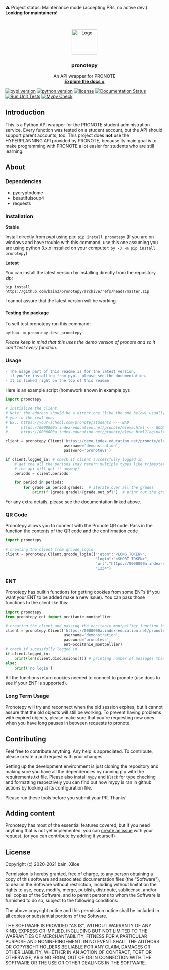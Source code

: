 <p>⚠️ Project status: Maintenance mode (accepting PRs, no active dev.). <b>Looking for maintainers!</b></p>

<br />
<p align="center">
  <a href="https://github.com/bain3/pronotepy">
    <img src="https://pronotepy.readthedocs.io/en/latest/_images/icon.png" alt="Logo" width="80" height="80">
  </a>

  <h3 align="center">pronotepy</h3>

  <p align="center">
    An API wrapper for PRONOTE
    <br />
    <a href="https://pronotepy.readthedocs.io/en/stable"><strong>Explore the docs »</strong></a>
  </p>
</p>

[![pypi version](https://img.shields.io/pypi/v/pronotepy.svg)](https://pypi.org/project/pronotepy/)
[![python version](https://img.shields.io/pypi/pyversions/pronotepy.svg)](https://pypi.org/project/pronotepy/)
[![license](https://img.shields.io/pypi/l/pronotepy.svg)](https://pypi.org/project/pronotepy/)
[![Documentation Status](https://readthedocs.org/projects/pronotepy/badge/?version=latest)](https://pronotepy.readthedocs.io/en/latest/?badge=latest)
[![Run Unit Tests](https://github.com/bain3/pronotepy/actions/workflows/rununittests.yml/badge.svg)](https://github.com/bain3/pronotepy/actions/workflows/rununittests.yml)
[![Mypy Check](https://github.com/bain3/pronotepy/actions/workflows/mypy.yml/badge.svg)](https://github.com/bain3/pronotepy/actions/workflows/mypy.yml)

## Introduction

This is a Python API wrapper for the PRONOTE student administration service. Every function was tested on a student account, but the API should support parent accounts, too. This project does **not** use the HYPERPLANNING API provided by PRONOTE, because its main goal is to make programming with PRONOTE a lot easier for students who are still learning.

## About

### Dependencies

 - pycryptodome
 - beautifulsoup4
 - requests

### Installation
**Stable**

Install directly from pypi using pip: `pip install pronotepy` (If you are on windows and have trouble with this command, use this one assuming you are using python 3.x.x installed on your computer: `py -3 -m pip install pronotepy`)

**Latest**

You can install the latest version by installing directly from the repository zip:

`pip install https://github.com/bain3/pronotepy/archive/refs/heads/master.zip`

I cannot assure that the latest version will be working.

#### Testing the package
To self test pronotepy run this command:

`python -m pronotepy.test_pronotepy`

*Please keep in mind that this uses the demo version of pronote
and so it can't test every function.*
### Usage

```diff
- The usage part of this readme is for the latest version,
- if you're installing from pypi, please see the documentation.
- It is linked right on the top of this readme.
```

Here is an example script (homework shown in example.py):
```python
import pronotepy

# initialise the client
# Note: the address should be a direct one (like the one below) usually the address shown by your school just redirects
# you to the real one.
# Ex.: https://your-school.com/pronote/students <-- BAD
#      https://0000000a.index-education.net/pronote/eleve.html <-- GOOD
#      https://0000000a.index-education.net/pronote/eleve.html?login=true <-- ONLY IF YOU HAVE AN ENT AND YOU KNOW YOUR IDS, ELSE REFER TO ENT PART OF README

client = pronotepy.Client('https://demo.index-education.net/pronote/eleve.html',
                          username='demonstration',
                          password='pronotevs')

if client.logged_in: # check if client successfully logged in
    # get the all the periods (may return multiple types like trimesters and semesters but it doesn't really matter
    # the api will get it anyway)
    periods = client.periods

    for period in periods:
        for grade in period.grades:  # iterate over all the grades
            print(f'{grade.grade}/{grade.out_of}')  # print out the grade in this style: 20/20
```

For any extra details, please see the documentation linked above.

### QR Code

Pronotepy allows you to connect with the Pronote QR code. Pass in the function the contents of the QR code and the confirmation code
```python
import pronotepy

# creating the client from qrcode_login
client = pronotepy.Client.qrcode_login({"jeton":"<LONG_TOKEN>",
                                        "login":"<SHORT_TOKEN>",
                                        "url":"https://0000000a.index-education.net/pronote/mobile.eleve.html"},
                                        "1234")
```

### ENT

Pronotepy has builtin functions for getting cookies from some ENTs (if you want your ENT to be added make a new issue).
You can pass those functions to the client like this:
```python
import pronotepy
from pronotepy.ent import occitanie_montpellier

# creating the client and passing the occitanie_montpellier function to automatically get cookies from ENT
client = pronotepy.Client('https://0000000a.index-education.net/pronote/eleve.html',
                          username='demonstration',
                          password='pronotevs',
                          ent=occitanie_montpellier)
# check if sucessfully logged in
if client.logged_in:
    print(len(client.discussions())) # printing number of messages that the user has
else:
    print('no login')
```
All the functions return cookies needed to connect to pronote (use docs to see if your ENT is supported).

### Long Term Usage

Pronotepy will try and reconnect when the old session expires, but it cannot assure that the old objects will still be working. To prevent having problems with expired objects, please make sure that you're requesting new ones when you have long pauses in between requests to pronote.

## Contributing

Feel free to contribute anything. Any help is appreciated. To contribute, please create a pull request with your changes.

Setting up the development environment is just cloning the repository and making sure you have all the dependencies by
running pip with the requirements.txt file. Please also install `mypy` and `black` for type checking and formatting respectively
you can find out how mypy is ran in github actions by looking at its configuration file.

Please run these tools before you submit your PR. Thanks!

## Adding content

Pronotepy has most of the essential features covered, but if you need anything that is not yet implemented, you can [create an issue](https://github.com/bain3/pronotepy/issues/new) with your request. (or you can contribute by adding it yourself)

## License

Copyright (c) 2020-2021 bain, Xiloe

Permission is hereby granted, free of charge, to any person obtaining a copy of this software and associated documentation files (the "Software"), to deal in the Software without restriction, including without limitation the rights to use, copy, modify, merge, publish, distribute, sublicense, and/or sell copies of the Software, and to permit persons to whom the Software is furnished to do so, subject to the following conditions:

The above copyright notice and this permission notice shall be included in all copies or substantial portions of the Software.

THE SOFTWARE IS PROVIDED "AS IS", WITHOUT WARRANTY OF ANY KIND, EXPRESS OR IMPLIED, INCLUDING BUT NOT LIMITED TO THE WARRANTIES OF MERCHANTABILITY, FITNESS FOR A PARTICULAR PURPOSE AND NONINFRINGEMENT. IN NO EVENT SHALL THE AUTHORS OR COPYRIGHT HOLDERS BE LIABLE FOR ANY CLAIM, DAMAGES OR OTHER LIABILITY, WHETHER IN AN ACTION OF CONTRACT, TORT OR OTHERWISE, ARISING FROM, OUT OF OR IN CONNECTION WITH THE SOFTWARE OR THE USE OR OTHER DEALINGS IN THE SOFTWARE.
